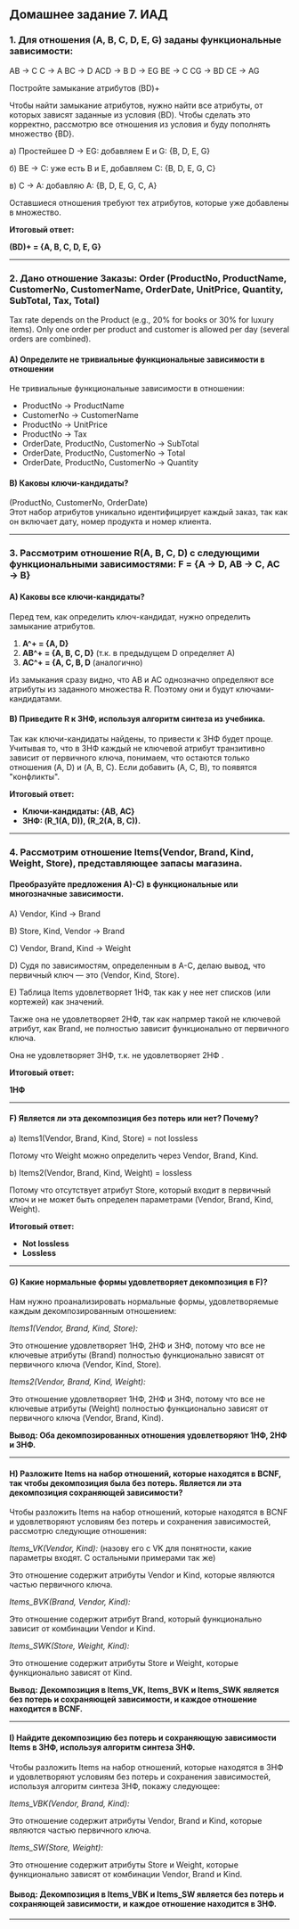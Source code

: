 ## Домашнее задание 7. ИАД 

### 1. Для отношения (A, B, C, D, E, G) заданы функциональные зависимости: 
AB → C
C → A
BC → D
ACD → B
D → EG
BE → C
CG → BD
CE → AG

Постройте замыкание атрибутов (BD)+

Чтобы найти замыкание атрибутов, нужно найти все атрибуты, от которых зависят заданные из условия (BD). Чтобы сделать это корректно, рассмотрю все отношения из условия и буду пополнять множество {BD}.

a) Простейшее D → EG: добавляем E и G: {B, D, E, G}

б) BE → C: уже есть B и E, добавляем C: {B, D, E, G, C}

в) C → A: добавляю A: {B, D, E, G, C, A}

Оставшиеся отношения требуют тех атрибутов, которые уже добавлены в множество.

**Итоговый ответ:**

**(BD)+ = {A, B, C, D, E, G}**

---

### 2. Дано отношение Заказы: Order (ProductNo, ProductName, CustomerNo, CustomerName, OrderDate, UnitPrice, Quantity, SubTotal, Tax, Total)

Tax rate depends on the Product (e.g., 20% for books or 30% for luxury items). Only one order per product and customer is allowed per day (several orders are combined).

#### A) Определите не тривиальные функциональные зависимости в отношении

Не тривиальные функциональные зависимости в отношении:

- ProductNo → ProductName
- CustomerNo → CustomerName
- ProductNo → UnitPrice
- ProductNo → Tax
- OrderDate, ProductNo, CustomerNo → SubTotal
- OrderDate, ProductNo, CustomerNo → Total
- OrderDate, ProductNo, CustomerNo → Quantity

#### B) Каковы ключи-кандидаты?

(ProductNo, CustomerNo, OrderDate)  
Этот набор атрибутов уникально идентифицирует каждый заказ, так как он включает дату, номер продукта и номер клиента.

---

### 3. Рассмотрим отношение R(A, B, C, D) с следующими функциональными зависимостями: F = {A → D, AB → C, AC → B}

#### A) Каковы все ключи-кандидаты?

Перед тем, как определить ключ-кандидат, нужно определить замыкание атрибутов.

1. **A^+ = {A, D}** 
2. **AB^+ = {A, B, C, D}** (т.к. в предыдущем D определяет A)
3. **AC^+ = {A, C, B, D** (аналогично)

Из замыкания сразу видно, что AB и AC однозначно определяют все атрибуты из заданного множества R. Поэтому они и будут ключами-кандидатами.

#### B) Приведите R к 3НФ, используя алгоритм синтеза из учебника.

Так как ключи-кандидаты найдены, то привести к 3НФ будет проще. Учитывая то, что в 3НФ каждый не ключевой атрибут транзитивно зависит от первичного ключа, понимаем, что остаются только отношения (A, D) и (A, B, C). Если добавить (A, C, B), то появятся "конфликты".

**Итоговый ответ:**
- **Ключи-кандидаты: {AB, AC}**
- **3НФ: (R_1(A, D)), (R_2(A, B, C)).**

---

### 4. Рассмотрим отношение Items(Vendor, Brand, Kind, Weight, Store), представляющее запасы магазина.

#### Преобразуйте предложения A)-C) в функциональные или многозначные зависимости.

A) Vendor, Kind → Brand

B) Store, Kind, Vendor → Brand

C) Vendor, Brand, Kind → Weight

D) Судя по зависимостям, определенным в A-C, делаю вывод, что первичный ключ — это (Vendor, Kind, Store).

E) Таблица Items удовлетворяет 1НФ, так как у нее нет списков (или кортежей) как значений.

Также она не удовлетворяет 2НФ, так как напрмер такой не ключевой атрибут, как Brand, не полностью зависит функционально от первичного ключа.

Она не удовлетворяет 3НФ, т.к. не удовлетворяет 2НФ .

**Итоговый ответ:**

**1НФ**

___ 

#### F) Является ли эта декомпозиция без потерь или нет? Почему?

a) Items1(Vendor, Brand, Kind, Store) = not lossless

Потому что Weight можно определить через Vendor, Brand, Kind.

b) Items2(Vendor, Brand, Kind, Weight) = lossless

Потому что отсутствует атрибут Store, который входит в первичный ключ и не может быть определен параметрами (Vendor, Brand, Kind, Weight).

**Итоговый ответ:**
- **Not lossless**
- **Lossless**

___

#### G) Какие нормальные формы удовлетворяет декомпозиция в F)?

Нам нужно проанализировать нормальные формы, удовлетворяемые каждым декомпозированным отношением:

*Items1(Vendor, Brand, Kind, Store):*

Это отношение удовлетворяет 1НФ, 2НФ и 3НФ, потому что все не ключевые атрибуты (Brand) полностью функционально зависят от первичного ключа (Vendor, Kind, Store).

*Items2(Vendor, Brand, Kind, Weight):*

Это отношение удовлетворяет 1НФ, 2НФ и 3НФ, потому что все не ключевые атрибуты (Weight) полностью функционально зависят от первичного ключа (Vendor, Brand, Kind).

<b>Вывод: Оба декомпозированных отношения удовлетворяют 1НФ, 2НФ и 3НФ.</b>

___


#### H) Разложите Items на набор отношений, которые находятся в BCNF, так чтобы декомпозиция была без потерь. Является ли эта декомпозиция сохраняющей зависимости?

Чтобы разложить Items на набор отношений, которые находятся в BCNF и удовлетворяют условиям без потерь и сохранения зависимостей, рассмотрю следующие отношения:

*Items_VK(Vendor, Kind):* (назову его с VK для понятности, какие параметры входят. С остальными примерами так же)

Это отношение содержит атрибуты Vendor и Kind, которые являются частью первичного ключа.

*Items_BVK(Brand, Vendor, Kind):*

Это отношение содержит атрибут Brand, который функционально зависит от комбинации Vendor и Kind.

*Items_SWK(Store, Weight, Kind):*

Это отношение содержит атрибуты Store и Weight, которые функционально зависят от Kind.

<b>Вывод: Декомпозиция в Items_VK, Items_BVK и Items_SWK является без потерь и сохраняющей зависимости, и каждое отношение находится в BCNF.</b>

___


#### I) Найдите декомпозицию без потерь и сохраняющую зависимости Items в 3НФ, используя алгоритм синтеза 3НФ.

Чтобы разложить Items на набор отношений, которые находятся в 3НФ и удовлетворяют условиям без потерь и сохранения зависимостей, используя алгоритм синтеза 3НФ, покажу следующее:

*Items_VBK(Vendor, Brand, Kind):*

Это отношение содержит атрибуты Vendor, Brand и Kind, которые являются частью первичного ключа.

*Items_SW(Store, Weight):*

Это отношение содержит атрибуты Store и Weight, которые функционально зависят от комбинации Vendor, Brand и Kind.

#### Вывод: Декомпозиция в Items_VBK и Items_SW является без потерь и сохраняющей зависимости, и каждое отношение находится в 3НФ.

___